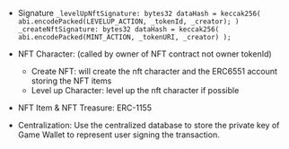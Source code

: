 - Signature
  `_levelUpNftSignature: bytes32 dataHash = keccak256(
    abi.encodePacked(LEVELUP_ACTION, _tokenId, _creator);
)`
  `_createNftSignature: bytes32 dataHash = keccak256(
      abi.encodePacked(MINT_ACTION, _tokenURI, _creator)
  );`

- NFT Character: (called by owner of NFT contract not owner tokenId)

  - Create NFT: will create the nft character and the ERC6551 account storing the NFT items
  - Level up Character: level up the nft character if possible

- NFT Item & NFT Treasure: ERC-1155

- Centralization: Use the centralized database to store the private key of Game Wallet to represent user signing the transaction.
